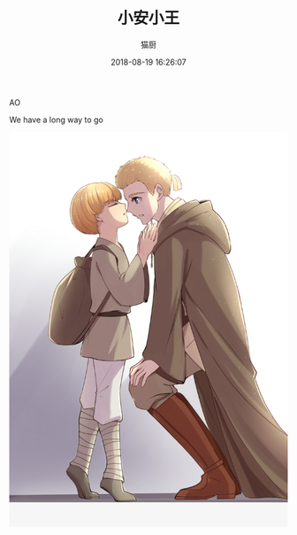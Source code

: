 ﻿---
layout: post
title: 小安小王
date: 2018-08-19 16:26:07
updated: 2018-08-19 16:26:07
comments: true
categories: [Photo]
tags: [obikin, anakin skywalker, obi-wan kenobi, AO, 星球大战, star wars]
author: "猫厨"
description: ""
toc: true
---

<p>AO</p> 
<p>We have&nbsp;a&nbsp;long&nbsp;way&nbsp;to&nbsp;go<br /></p>

![](https://raw.githubusercontent.com/alicewish/meowchain247/master/img_cVZNdzJtQk9JV2RhcmVjKzRENVd6N0dxSXVid1FHNVowV2JCM2xLZXFYeFJsVG9PRjlBbmZBPT0.jpg)
